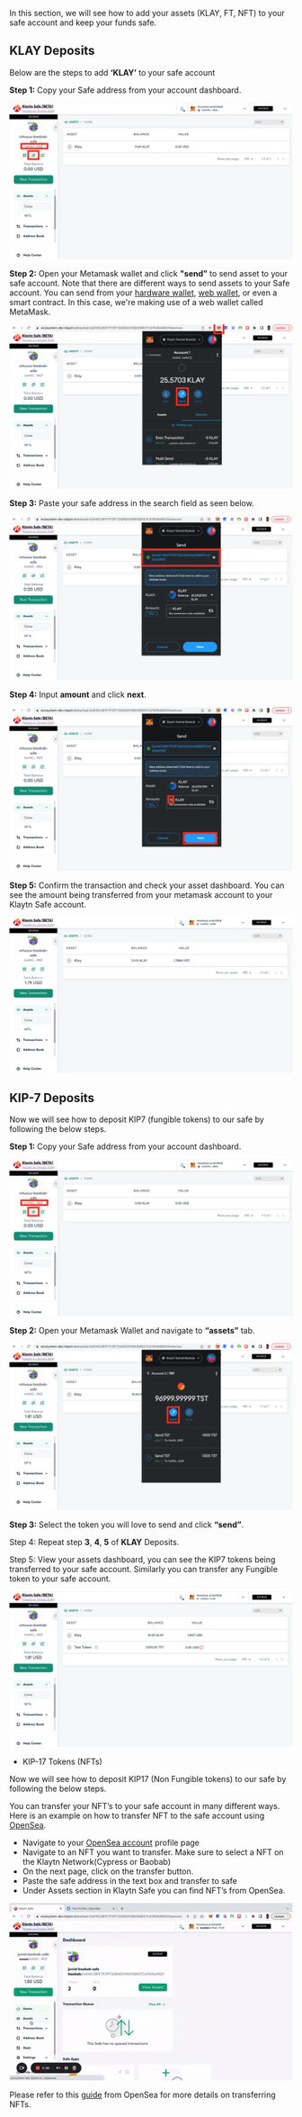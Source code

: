 In this section, we will see how to add your assets (KLAY, FT, NFT)  to your safe account and keep your funds safe.

## KLAY Deposits

Below are the steps to add **‘KLAY’** to your safe account

**Step 1:** Copy your Safe address from your account dashboard.

![](../img/klaytn-safe/f1_copyAddr.png)

**Step 2:** Open your Metamask wallet and click **"send”** to send asset to your safe account. Note that there are different ways to send assets to your Safe account. You can send from your [hardware wallet](https://docs.ethhub.io/using-ethereum/wallets/hardware/), [web wallet](https://docs.ethhub.io/using-ethereum/wallets/web/), or even a smart contract. In this case, we're making use of a web wallet called MetaMask.


![](../img/klaytn-safe/f2_sendBtn.png)

**Step 3:** Paste your safe address in the search field as seen below.

![](../img/klaytn-safe/f3_searchAddr.png)

**Step 4:** Input **amount** and click **next**.

![](../img/klaytn-safe/f4_amountNext.png)

**Step 5:** Confirm the transaction and check your asset dashboard. You can see the amount being transferred from your metamask account to your Klaytn Safe account.

![](../img/klaytn-safe/f5_sendDone.png)

## KIP-7 Deposits

Now we will see how to deposit KIP7 (fungible tokens) to our safe by following the below steps.

**Step 1:** Copy your Safe address from your account dashboard.

![](../img/klaytn-safe/f1_copyAddr.png)

**Step 2:** Open your Metamask Wallet and navigate to **“assets”** tab.

![](../img/klaytn-safe/ft2_assetTst.png)

**Step 3:** Select the token you will love to send and click **“send”**.

Step 4: Repeat step **3**, **4**, **5** of **KLAY** Deposits.

Step 5: View your assets dashboard, you can see the KIP7 tokens being transferred to your safe account. Similarly you can transfer any Fungible token to your safe account.

![](../img/klaytn-safe/ft3_tstDone.png)


* KIP-17 Tokens (NFTs)

Now we  will see how to deposit KIP17 (Non Fungible tokens) to our safe by following the below steps.

You can transfer your NFT’s to your safe account in many different ways. Here is an example on how to transfer NFT to the safe account using  [OpenSea](https://opensea.io/about).

* Navigate to your [OpenSea account](https://testnets.opensea.io/account) profile page
* Navigate to an NFT you want to transfer. Make sure to select a NFT on the Klaytn Network(Cypress or Baobab)
* On the next page, click on the transfer button.
* Paste the safe address in the text box and transfer to safe
* Under Assets section in Klaytn Safe you can find NFT’s from OpenSea.

![](../img/klaytn-safe/sendNFTOpensea.gif)

Please refer to this [guide](https://support.opensea.io/hc/en-us/articles/5183126109715-How-can-I-transfer-an-NFT-using-OpenSea-#:~:text=Go%20to%20the%20MetaMask%20app,see%20the%20Estimated%20gas%20fee) from OpenSea for more details on transferring NFTs.

